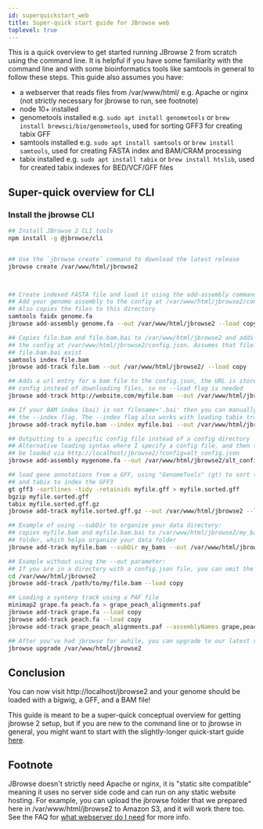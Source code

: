 ```yaml
---
id: superquickstart_web
title: Super-quick start guide for JBrowse web
toplevel: true
---
```


This is a quick overview to get started running JBrowse 2 from scratch using
the command line. It is helpful if you have some familiarity with the command
line and with some bioinformatics tools like samtools in general to follow
these steps. This guide also assumes you have:

- a webserver that reads files from /var/www/html/ e.g. Apache or nginx (not
  strictly necessary for jbrowse to run, see footnote)
- node 10+ installed
- genometools installed e.g. `sudo apt install genometools` or `brew install brewsci/bio/genometools`, used for sorting GFF3 for creating tabix GFF
- samtools installed e.g. `sudo apt install samtools` or `brew install samtools`, used for creating FASTA index and BAM/CRAM processing
- tabix installed e.g. `sudo apt install tabix` or `brew install htslib`, used
  for created tabix indexes for BED/VCF/GFF files

## Super-quick overview for CLI

### Install the jbrowse CLI

```bash
## Install JBrowse 2 CLI tools
npm install -g @jbrowse/cli


## Use the `jbrowse create` command to download the latest release
jbrowse create /var/www/html/jbrowse2



## Create indexed FASTA file and load it using the add-assembly command
## Add your genome assembly to the config at /var/www/html/jbrowse2/config.json
## Also copies the files to this directory
samtools faidx genome.fa
jbrowse add-assembly genome.fa --out /var/www/html/jbrowse2 --load copy

## Copies file.bam and file.bam.bai to /var/www/html/jbrowse2 and adds track to
## the config at /var/www/html/jbrowse2/config.json. Assumes that file.bam and
## file.bam.bai exist
samtools index file.bam
jbrowse add-track file.bam --out /var/www/html/jbrowse2/ --load copy

## Adds a url entry for a bam file to the config.json, the URL is stored in the
## config instead of downloading files, so no --load flag is needed
jbrowse add-track http://website.com/myfile.bam --out /var/www/html/jbrowse2

## If your BAM index (bai) is not filename+'.bai' then you can manually specify
## the --index flag. The --index flag also works with loading tabix tracks too
jbrowse add-track myfile.bam --index myfile.bai --out /var/www/html/jbrowse2 --load copy

## Outputting to a specific config file instead of a config directory
## Alternative loading syntax where I specify a config file, and then this can
## be loaded via http://localhost/jbrowse2/?config=alt_config.json
jbrowse add-assembly mygenome.fa --out /var/www/html/jbrowse2/alt_config.json --load copy

## load gene annotations from a GFF, using "GenomeTools" (gt) to sort the gff
## and tabix to index the GFF3
gt gff3 -sortlines -tidy -retainids myfile.gff > myfile.sorted.gff
bgzip myfile.sorted.gff
tabix myfile.sorted.gff.gz
jbrowse add-track myfile.sorted.gff.gz --out /var/www/html/jbrowse2 --load copy

## Example of using --subDir to organize your data directory:
## copies myfile.bam and myfile.bam.bai to /var/www/html/jbrowse2/my_bams
## folder, which helps organize your data folder
jbrowse add-track myfile.bam --subDir my_bams --out /var/www/html/jbrowse2 --load copy

## Example without using the --out parameter:
## If you are in a directory with a config.json file, you can omit the --out parameter
cd /var/www/html/jbrowse2
jbrowse add-track /path/to/my/file.bam --load copy

## Loading a synteny track using a PAF file
minimap2 grape.fa peach.fa > grape_peach_alignments.paf
jbrowse add-track grape.fa --load copy
jbrowse add-track peach.fa --load copy
jbrowse add-track grape_peach_alignments.paf --assemblyNames grape,peach --out load copy

## After you've had jbrowse for awhile, you can upgrade to our latest release
jbrowse upgrade /var/www/html/jbrowse2

```

## Conclusion

You can now visit http://localhost/jbrowse2 and your genome should be loaded
with a bigwig, a GFF, and a BAM file!

This guide is meant to be a super-quick conceptual overview for getting jbrowse
2 setup, but if you are new to the command line or to jbrowse in general, you
might want to start with the slightly-longer quick-start guide
[here](quickstart_cli).

## Footnote

JBrowse doesn't strictly need Apache or nginx, it is "static site
compatible" meaning it uses no server side code and can run on any static
website hosting. For example, you can upload the jbrowse folder that we
prepared here in /var/www/html/jbrowse2 to Amazon S3, and it will work there
too. See the FAQ for [what webserver do I
need](faq#what-web-server-do-i-need-to-run-jbrowse-2) for more info.
